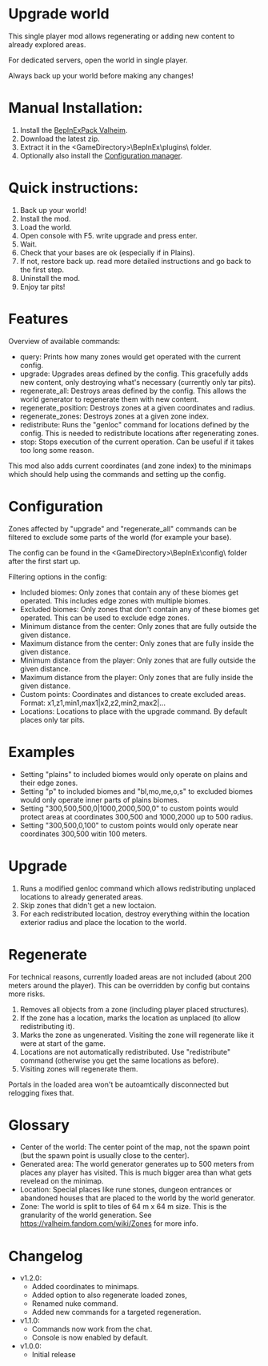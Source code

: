 # Upgrade world

This single player mod allows regenerating or adding new content to already explored areas.

For dedicated servers, open the world in single player.

Always back up your world before making any changes!

# Manual Installation:

1. Install the [BepInExPack Valheim](https://valheim.thunderstore.io/package/denikson/BepInExPack_Valheim).
2. Download the latest zip.
3. Extract it in the \<GameDirectory\>\BepInEx\plugins\ folder.
4. Optionally also install the [Configuration manager](https://github.com/BepInEx/BepInEx.ConfigurationManager/releases/tag/v16.4).

# Quick instructions:

1. Back up your world!
2. Install the mod.
3. Load the world.
4. Open console with F5. write upgrade and press enter.
5. Wait.
6. Check that your bases are ok (especially if in Plains).
7. If not, restore back up. read more detailed instructions and go back to the first step.
8. Uninstall the mod.
9. Enjoy tar pits!

# Features

Overview of available commands:

- query: Prints how many zones would get operated with the current config.
- upgrade: Upgrades areas defined by the config. This gracefully adds new content, only destroying what's necessary (currently only tar pits).
- regenerate_all: Destroys areas defined by the config. This allows the world generator to regenerate them with new content.
- regenerate_position: Destroys zones at a given coordinates and radius.
- regenerate_zones: Destroys zones at a given zone index.
- redistribute: Runs the "genloc" command for locations defined by the config. This is needed to redistribute locations after regenerating zones.
- stop: Stops execution of the current operation.  Can be useful if it takes too long some reason.

This mod also adds current coordinates (and zone index) to the minimaps which should help using the commands and setting up the config.

# Configuration

Zones affected by "upgrade" and "regenerate_all" commands can be filtered to exclude some parts of the world (for example your base).

The config can be found in the \<GameDirectory\>\BepInEx\config\ folder after the first start up.

Filtering options in the config:
- Included biomes: Only zones that contain any of these biomes get operated. This includes edge zones with multiple biomes.
- Excluded biomes: Only zones that don't contain any of these biomes get operated. This can be used to exclude edge zones.
- Minimum distance from the center: Only zones that are fully outside the given distance.
- Maximum distance from the center: Only zones that are fully inside the given distance.
- Minimum distance from the player: Only zones that are fully outside the given distance.
- Maximum distance from the player: Only zones that are fully inside the given distance.
- Custom points: Coordinates and distances to create excluded areas. Format: x1,z1,min1,max1|x2,z2,min2,max2|...
- Locations: Locations to place with the upgrade command. By default places only tar pits.

# Examples

- Setting "plains" to included biomes would only operate on plains and their edge zones.
- Setting "p" to included biomes and "bl,mo,me,o,s" to excluded biomes would only operate inner parts of plains biomes.
- Setting "300,500,500,0|1000,2000,500,0" to custom points would protect areas at coordinates 300,500 and 1000,2000 up to 500 radius.
- Setting "300,500,0,100" to custom points would only operate near coordinates 300,500 witin 100 meters.

# Upgrade

1. Runs a modified genloc command which allows redistributing unplaced locations to already generated areas.
2. Skip zones that didn't get a new loctaion.
3. For each redistributed location, destroy everything within the location exterior radius and place the location to the world.

# Regenerate

For technical reasons, currently loaded areas are not included (about 200 meters around the player). This can be overridden by config but contains more risks.

1. Removes all objects from a zone (including player placed structures).
2. If the zone has a location, marks the location as unplaced (to allow redistributing it).
3. Marks the zone as ungenerated.  Visiting the zone will regenerate like it were at start of the game.
4. Locations are not automatically redistributed. Use "redistribute" command (otherwise you get the same locations as before).
5. Visiting zones will regenerate them.

Portals in the loaded area won't be autoamtically disconnected but relogging fixes that. 

# Glossary

- Center of the world: The center point of the map, not the spawn point (but the spawn point is usually close to the center).
- Generated area: The world generator generates up to 500 meters from places any player has visited. This is much bigger area than what gets revelead on the minimap.
- Location: Special places like rune stones, dungeon entrances or abandoned houses that are placed to the world by the world generator.
- Zone: The world is split to tiles of 64 m x 64 m size. This is the granularity of the world generation. See https://valheim.fandom.com/wiki/Zones for more info.

# Changelog

- v1.2.0:
	- Added coordinates to minimaps.
	- Added option to also regenerate loaded zones,
	- Renamed nuke command.
	- Added new commands for a targeted regeneration.
- v1.1.0:
	- Commands now work from the chat.
	- Console is now enabled by default.
- v1.0.0:
	- Initial release
